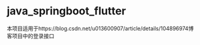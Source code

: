 # java_springboot_flutter
本项目适用于https://blog.csdn.net/u013600907/article/details/104896974博客项目中的登录接口